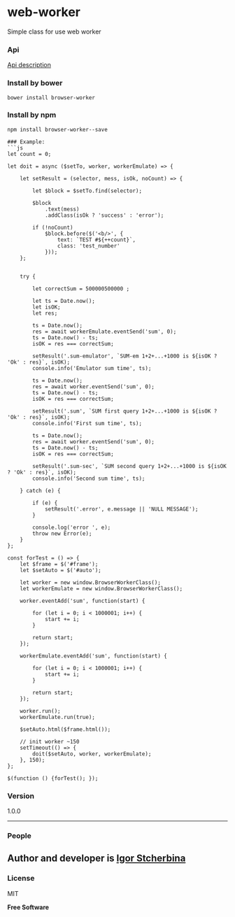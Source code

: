 # web-worker
Simple class for use web worker


### Api 
[Api description](https://github.com/eagle7410/web-worker/blob/master/Api.md)

### Install by bower
```
bower install browser-worker
```
### Install by npm 
```
npm install browser-worker--save

### Example:
```js
let count = 0;

let doit = async ($setTo, worker, workerEmulate) => {

	let setResult = (selector, mess, isOk, noCount) => {

		let $block = $setTo.find(selector);

		$block
			.text(mess)
			.addClass(isOk ? 'success' : 'error');

		if (!noCount)
			$block.before($('<b/>', {
				text: `TEST #${++count}`,
				class: 'test_number'
			}));
	};


	try {

		let correctSum = 500000500000 ;

		let ts = Date.now();
		let isOK;
		let res;

		ts = Date.now();
		res = await workerEmulate.eventSend('sum', 0);
		ts = Date.now() - ts;
		isOK = res === correctSum;

		setResult('.sum-emulator', `SUM-em 1+2+...+1000 is ${isOK ? 'Ok' : res}`, isOK);
		console.info('Emulator sum time', ts);

		ts = Date.now();
		res = await worker.eventSend('sum', 0);
		ts = Date.now() - ts;
		isOK = res === correctSum;

		setResult('.sum', `SUM first query 1+2+...+1000 is ${isOK ? 'Ok' : res}`, isOK);
		console.info('First sum time', ts);

		ts = Date.now();
		res = await worker.eventSend('sum', 0);
		ts = Date.now() - ts;
		isOK = res === correctSum;

		setResult('.sum-sec', `SUM second query 1+2+...+1000 is ${isOK ? 'Ok' : res}`, isOK);
		console.info('Second sum time', ts);

	} catch (e) {

		if (e) {
			setResult('.error', e.message || 'NULL MESSAGE');
		}

		console.log('error ', e);
		throw new Error(e);
	}
};

const forTest = () => {
	let $frame = $('#frame');
	let $setAuto = $('#auto');

	let worker = new window.BrowserWorkerClass();
	let workerEmulate = new window.BrowserWorkerClass();

	worker.eventAdd('sum', function(start) {

		for (let i = 0; i < 1000001; i++) {
			start += i;
		}

		return start;
	});

	workerEmulate.eventAdd('sum', function(start) {

		for (let i = 0; i < 1000001; i++) {
			start += i;
		}

		return start;
	});

	worker.run();
	workerEmulate.run(true);

	$setAuto.html($frame.html());

	// init worker ~150
	setTimeout(() => {
		doit($setAuto, worker, workerEmulate);
	}, 150);
};

$(function () {forTest(); });
```  
### Version
1.0.0   
   
---
### People

Author and developer is [Igor Stcherbina](https://github.com/eagle7410)
---
### License  
MIT

**Free Software**
